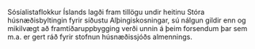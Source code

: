 Sósíalistaflokkur Íslands lagði fram tillögu undir heitinu Stóra húsnæðisbyltingin fyrir síðustu Alþingiskosningar, sú nálgun gildir enn og mikilvægt að framtíðaruppbygging verði unnin á þeim forsendum þar sem m.a. er gert ráð fyrir stofnun húsnæðissjóðs almennings. 